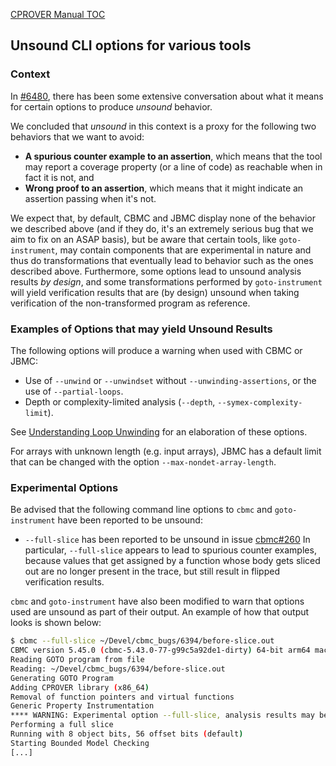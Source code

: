 [CPROVER Manual TOC](../)

## Unsound CLI options for various tools

### Context

In [#6480](https://github.com/diffblue/cbmc/issues/6480), there has been some extensive
conversation about what it means for certain options to produce *unsound* behavior.

We concluded that *unsound* in this context is a proxy for the following two behaviors
that we want to avoid:

* **A spurious counter example to an assertion**, which means that the tool may report
  a coverage property (or a line of code) as reachable when in fact it is not, and
* **Wrong proof to an assertion**, which means that it might indicate an assertion passing
  when it's not.

We expect that, by default, CBMC and JBMC display none of the behavior we
described above (and if they do, it's an extremely serious bug that we aim to
fix on an ASAP basis), but be aware that certain tools, like `goto-instrument`,
may contain components that are experimental in nature and thus do
transformations that eventually lead to behavior such as the ones described
above. Furthermore, some options lead to unsound analysis results *by design*,
and some transformations performed by `goto-instrument` will yield verification
results that are (by design) unsound when taking verification of the
non-transformed program as reference.

### Examples of Options that may yield Unsound Results

The following options will produce a warning when used with CBMC or JBMC:

* Use of `--unwind` or `--unwindset` without `--unwinding-assertions`, or the
  use of `--partial-loops`.
* Depth or complexity-limited analysis (`--depth`, `--symex-complexity-limit`).

See [Understanding Loop Unwinding](../cbmc/unwinding/) for an elaboration of
these options.

For arrays with unknown length (e.g. input arrays), JBMC has a default limit that
can be changed with the option `--max-nondet-array-length`.

### Experimental Options

Be advised that the following command line options to `cbmc` and `goto-instrument`
have been reported to be unsound:

* `--full-slice` has been reported to be unsound in issue [cbmc#260](https://github.com/diffblue/cbmc/issues/260)
  In particular, `--full-slice` appears to lead to spurious counter examples,
  because values that get assigned by a function whose body gets sliced out are
  no longer present in the trace, but still result in flipped verification results.

`cbmc` and `goto-instrument` have also been modified to warn that options used
are unsound as part of their output. An example of how that output looks is shown
below:

```sh
$ cbmc --full-slice ~/Devel/cbmc_bugs/6394/before-slice.out
CBMC version 5.45.0 (cbmc-5.43.0-77-g99c5a92de1-dirty) 64-bit arm64 macos
Reading GOTO program from file
Reading: ~/Devel/cbmc_bugs/6394/before-slice.out
Generating GOTO Program
Adding CPROVER library (x86_64)
Removal of function pointers and virtual functions
Generic Property Instrumentation
**** WARNING: Experimental option --full-slice, analysis results may be unsound. See https://github.com/diffblue/cbmc/issues/260
Performing a full slice
Running with 8 object bits, 56 offset bits (default)
Starting Bounded Model Checking
[...]
```
